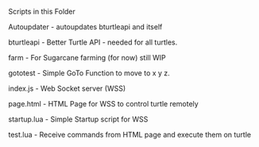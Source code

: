 Scripts in this Folder

Autoupdater - autoupdates bturtleapi and itself

bturtleapi - Better Turtle API - needed for all turtles.

farm - For Sugarcane farming (for now) still WIP

gototest - Simple GoTo Function to move to x y z.

index.js - Web Socket server (WSS)

page.html - HTML Page for WSS to control turtle remotely

startup.lua - Simple Startup script for WSS

test.lua - Receive commands from HTML page and execute them on turtle

